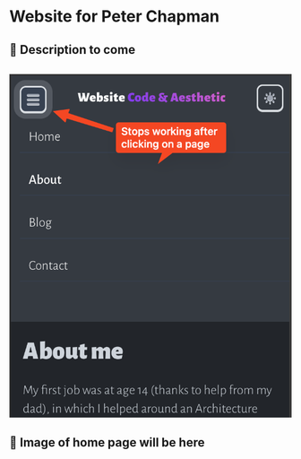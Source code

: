 # Website for Peter Chapman

## 🙂 Description to come


```

```
![Peter Chapman](./src/assets/navigation-mobile.png)


## 🧞 Image of home page will be here

